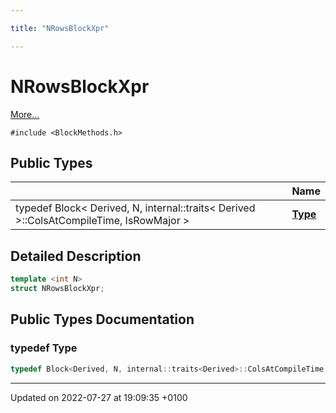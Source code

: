 ```yaml
---

title: "NRowsBlockXpr"

---
```


# NRowsBlockXpr



 [More...](#detailed-description)


`#include <BlockMethods.h>`

## Public Types

|                | Name           |
| -------------- | -------------- |
| typedef Block< Derived, N, internal::traits< Derived >::ColsAtCompileTime, IsRowMajor > | **[Type](http://example.org/classes/structnrowsblockxpr/#typedef-type)**  |

## Detailed Description

```cpp
template <int N>
struct NRowsBlockXpr;
```

## Public Types Documentation

### typedef Type

```cpp
typedef Block<Derived, N, internal::traits<Derived>::ColsAtCompileTime, IsRowMajor> NRowsBlockXpr< N >::Type;
```


-------------------------------

Updated on 2022-07-27 at 19:09:35 +0100